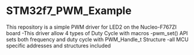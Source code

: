 # STM32f7_PWM_Example

This repository is a simple PWM driver for LED2 on the Nucleo-F767ZI board 
  -This driver allow 4 types of Duty Cycle with macros
  -pwm_set() API sets both frequency and duty cycle with PWM_Handle_t Structure
  -all MCU specific addresses and structures included
